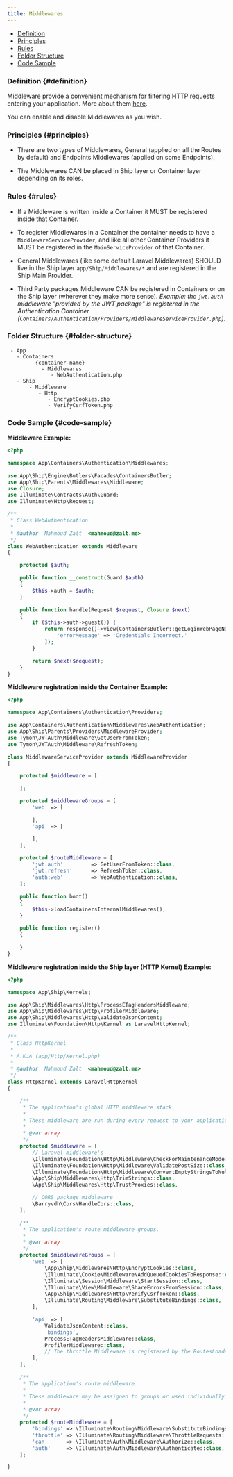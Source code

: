 ```yaml
---
title: Middlewares
---
```


* [Definition](#definition)
* [Principles](#principles)
* [Rules](#rules)
* [Folder Structure](#folder-structure)
* [Code Sample](#code-sample)

### Definition {#definition}

Middleware provide a convenient mechanism for filtering HTTP requests entering your application. More about them [here](https://laravel.com/docs/middleware).

You can enable and disable Middlewares as you wish.

### Principles {#principles}

- There are two types of Middlewares, General (applied on all the Routes by default) and Endpoints Middlewares (applied on some Endpoints).

- The Middlewares CAN be placed in Ship layer or Container layer depending on its roles.

### Rules {#rules}

- If a Middleware is written inside a Container it MUST be registered inside that Container.

- To register Middlewares in a Container the container needs to have a `MiddlewareServiceProvider`, and like all other Container Providers it MUST be registered in the `MainServiceProvider` of that Container.

- General Middlewares (like some default Laravel Middlewares) SHOULD live in the Ship layer `app/Ship/Middlewares/*` and are registered in the Ship Main Provider.

- Third Party packages Middleware CAN be registered in Containers or on the Ship layer (wherever they make more sense).
_Example: the `jwt.auth` middleware "provided by the JWT package" is registered in the Authentication Container (`Containers/Authentication/Providers/MiddlewareServiceProvider.php`)_.
  
### Folder Structure {#folder-structure}

```
 - App
   - Containers
       - {container-name}
           - Middlewares
              - WebAuthentication.php
   - Ship
       - Middleware
          - Http
             - EncryptCookies.php
             - VerifyCsrfToken.php
```

### Code Sample {#code-sample}

**Middleware Example:**

```php
<?php

namespace App\Containers\Authentication\Middlewares;

use App\Ship\Engine\Butlers\Facades\ContainersButler;
use App\Ship\Parents\Middlewares\Middleware;
use Closure;
use Illuminate\Contracts\Auth\Guard;
use Illuminate\Http\Request;

/**
 * Class WebAuthentication
 *
 * @author  Mahmoud Zalt  <mahmoud@zalt.me>
 */
class WebAuthentication extends Middleware
{

    protected $auth;

    public function __construct(Guard $auth)
    {
        $this->auth = $auth;
    }

    public function handle(Request $request, Closure $next)
    {
        if ($this->auth->guest()) {
            return response()->view(ContainersButler::getLoginWebPageName(), [
                'errorMessage' => 'Credentials Incorrect.'
            ]);
        }

        return $next($request);
    }
}

```

**Middleware registration inside the Container Example:**

```php
<?php

namespace App\Containers\Authentication\Providers;

use App\Containers\Authentication\Middlewares\WebAuthentication;
use App\Ship\Parents\Providers\MiddlewareProvider;
use Tymon\JWTAuth\Middleware\GetUserFromToken;
use Tymon\JWTAuth\Middleware\RefreshToken;

class MiddlewareServiceProvider extends MiddlewareProvider
{

    protected $middleware = [

    ];

    protected $middlewareGroups = [
        'web' => [

        ],
        'api' => [

        ],
    ];

    protected $routeMiddleware = [
        'jwt.auth'         => GetUserFromToken::class,
        'jwt.refresh'      => RefreshToken::class,
        'auth:web'         => WebAuthentication::class,
    ];

    public function boot()
    {
        $this->loadContainersInternalMiddlewares();
    }

    public function register()
    {

    }
}
```

**Middleware registration inside the Ship layer (HTTP Kernel) Example:**

```php
<?php

namespace App\Ship\Kernels;

use App\Ship\Middlewares\Http\ProcessETagHeadersMiddleware;
use App\Ship\Middlewares\Http\ProfilerMiddleware;
use App\Ship\Middlewares\Http\ValidateJsonContent;
use Illuminate\Foundation\Http\Kernel as LaravelHttpKernel;

/**
 * Class HttpKernel
 *
 * A.K.A (app/Http/Kernel.php)
 *
 * @author  Mahmoud Zalt  <mahmoud@zalt.me>
 */
class HttpKernel extends LaravelHttpKernel
{

    /**
     * The application's global HTTP middleware stack.
     *
     * These middleware are run during every request to your application.
     *
     * @var array
     */
    protected $middleware = [
        // Laravel middleware's
        \Illuminate\Foundation\Http\Middleware\CheckForMaintenanceMode::class,
        \Illuminate\Foundation\Http\Middleware\ValidatePostSize::class,
        \Illuminate\Foundation\Http\Middleware\ConvertEmptyStringsToNull::class,
        \App\Ship\Middlewares\Http\TrimStrings::class,
        \App\Ship\Middlewares\Http\TrustProxies::class,

        // CORS package middleware
        \Barryvdh\Cors\HandleCors::class,
    ];

    /**
     * The application's route middleware groups.
     *
     * @var array
     */
    protected $middlewareGroups = [
        'web' => [
            \App\Ship\Middlewares\Http\EncryptCookies::class,
            \Illuminate\Cookie\Middleware\AddQueuedCookiesToResponse::class,
            \Illuminate\Session\Middleware\StartSession::class,
            \Illuminate\View\Middleware\ShareErrorsFromSession::class,
            \App\Ship\Middlewares\Http\VerifyCsrfToken::class,
            \Illuminate\Routing\Middleware\SubstituteBindings::class,
        ],

        'api' => [
            ValidateJsonContent::class,
            'bindings',
            ProcessETagHeadersMiddleware::class,
            ProfilerMiddleware::class,
            // The throttle Middleware is registered by the RoutesLoaderTrait in the Core
        ],
    ];

    /**
     * The application's route middleware.
     *
     * These middleware may be assigned to groups or used individually.
     *
     * @var array
     */
    protected $routeMiddleware = [
        'bindings' => \Illuminate\Routing\Middleware\SubstituteBindings::class,
        'throttle' => \Illuminate\Routing\Middleware\ThrottleRequests::class,
        'can'      => \Illuminate\Auth\Middleware\Authorize::class,
        'auth'     => \Illuminate\Auth\Middleware\Authenticate::class,
    ];

}
```
